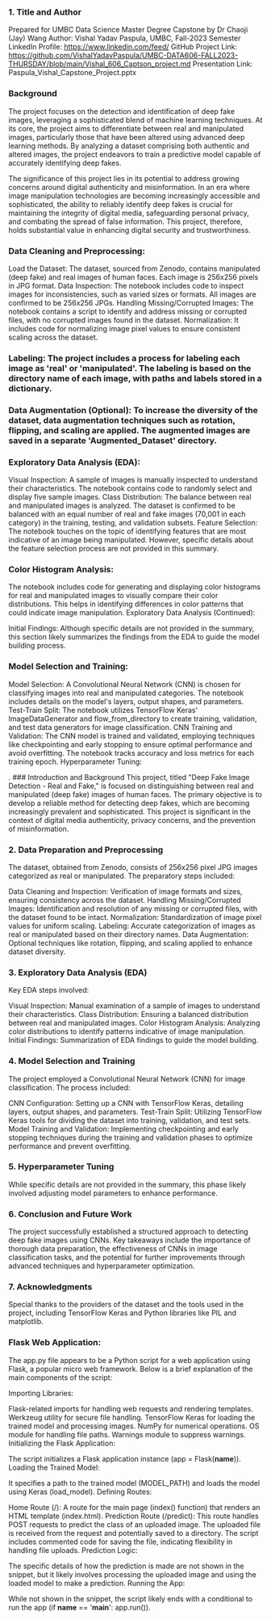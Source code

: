 ### 1. Title and Author
Prepared for UMBC Data Science Master Degree Capstone by Dr Chaoji (Jay) Wang
Author: Vishal Yadav Paspula, UMBC, Fall-2023 Semester
LinkedIn Profile: https://www.linkedin.com/feed/
GitHub Project Link: https://github.com/VishalYadavPaspula/UMBC-DATA606-FALL2023-THURSDAY/blob/main/Vishal_606_Captson_project.md
Presentation Link: Paspula_Vishal_Capstone_Project.pptx

### Background

The project focuses on the detection and identification of deep fake images, leveraging a sophisticated blend of machine learning techniques. At its core, the project aims to differentiate between real and manipulated images, particularly those that have been altered using advanced deep learning methods. By analyzing a dataset comprising both authentic and altered images, the project endeavors to train a predictive model capable of accurately identifying deep fakes.

The significance of this project lies in its potential to address growing concerns around digital authenticity and misinformation. In an era where image manipulation technologies are becoming increasingly accessible and sophisticated, the ability to reliably identify deep fakes is crucial for maintaining the integrity of digital media, safeguarding personal privacy, and combating the spread of false information. This project, therefore, holds substantial value in enhancing digital security and trustworthiness.

### Data Cleaning and Preprocessing:
Load the Dataset: The dataset, sourced from Zenodo, contains manipulated (deep fake) and real images of human faces. Each image is 256x256 pixels in JPG format.
Data Inspection: The notebook includes code to inspect images for inconsistencies, such as varied sizes or formats. All images are confirmed to be 256x256 JPGs.
Handling Missing/Corrupted Images: The notebook contains a script to identify and address missing or corrupted files, with no corrupted images found in the dataset.
Normalization: It includes code for normalizing image pixel values to ensure consistent scaling across the dataset.

### Labeling: The project includes a process for labeling each image as 'real' or 'manipulated'. The labeling is based on the directory name of each image, with paths and labels stored in a dictionary.

### Data Augmentation (Optional): To increase the diversity of the dataset, data augmentation techniques such as rotation, flipping, and scaling are applied. The augmented images are saved in a separate 'Augmented_Dataset' directory.

### Exploratory Data Analysis (EDA):

Visual Inspection: A sample of images is manually inspected to understand their characteristics. The notebook contains code to randomly select and display five sample images.
Class Distribution: The balance between real and manipulated images is analyzed. The dataset is confirmed to be balanced with an equal number of real and fake images (70,001 in each category) in the training, testing, and validation subsets.
Feature Selection: The notebook touches on the topic of identifying features that are most indicative of an image being manipulated. However, specific details about the feature selection process are not provided in this summary.

### Color Histogram Analysis:

The notebook includes code for generating and displaying color histograms for real and manipulated images to visually compare their color distributions. This helps in identifying differences in color patterns that could indicate image manipulation.
Exploratory Data Analysis (Continued):

Initial Findings: Although specific details are not provided in the summary, this section likely summarizes the findings from the EDA to guide the model building process.
### Model Selection and Training:

Model Selection: A Convolutional Neural Network (CNN) is chosen for classifying images into real and manipulated categories. The notebook includes details on the model's layers, output shapes, and parameters.
Test-Train Split: The notebook utilizes TensorFlow Keras' ImageDataGenerator and flow_from_directory to create training, validation, and test data generators for image classification.
CNN Training and Validation: The CNN model is trained and validated, employing techniques like checkpointing and early stopping to ensure optimal performance and avoid overfitting. The notebook tracks accuracy and loss metrics for each training epoch.
Hyperparameter Tuning:

. ### Introduction and Background
This project, titled "Deep Fake Image Detection - Real and Fake," is focused on distinguishing between real and manipulated (deep fake) images of human faces. The primary objective is to develop a reliable method for detecting deep fakes, which are becoming increasingly prevalent and sophisticated. This project is significant in the context of digital media authenticity, privacy concerns, and the prevention of misinformation.

### 2. Data Preparation and Preprocessing
The dataset, obtained from Zenodo, consists of 256x256 pixel JPG images categorized as real or manipulated. The preparatory steps included:

Data Cleaning and Inspection: Verification of image formats and sizes, ensuring consistency across the dataset.
Handling Missing/Corrupted Images: Identification and resolution of any missing or corrupted files, with the dataset found to be intact.
Normalization: Standardization of image pixel values for uniform scaling.
Labeling: Accurate categorization of images as real or manipulated based on their directory names.
Data Augmentation: Optional techniques like rotation, flipping, and scaling applied to enhance dataset diversity.
### 3. Exploratory Data Analysis (EDA)
Key EDA steps involved:

Visual Inspection: Manual examination of a sample of images to understand their characteristics.
Class Distribution: Ensuring a balanced distribution between real and manipulated images.
Color Histogram Analysis: Analyzing color distributions to identify patterns indicative of image manipulation.
Initial Findings: Summarization of EDA findings to guide the model building.
### 4. Model Selection and Training
The project employed a Convolutional Neural Network (CNN) for image classification. The process included:

CNN Configuration: Setting up a CNN with TensorFlow Keras, detailing layers, output shapes, and parameters.
Test-Train Split: Utilizing TensorFlow Keras tools for dividing the dataset into training, validation, and test sets.
Model Training and Validation: Implementing checkpointing and early stopping techniques during the training and validation phases to optimize performance and prevent overfitting.
### 5. Hyperparameter Tuning
While specific details are not provided in the summary, this phase likely involved adjusting model parameters to enhance performance.

### 6. Conclusion and Future Work
The project successfully established a structured approach to detecting deep fake images using CNNs. Key takeaways include the importance of thorough data preparation, the effectiveness of CNNs in image classification tasks, and the potential for further improvements through advanced techniques and hyperparameter optimization.

### 7. Acknowledgments
Special thanks to the providers of the dataset and the tools used in the project, including TensorFlow Keras and Python libraries like PIL and matplotlib.

### Flask Web Application: 

The app.py file appears to be a Python script for a web application using Flask, a popular micro web framework. Below is a brief explanation of the main components of the script:

Importing Libraries:

Flask-related imports for handling web requests and rendering templates.
Werkzeug utility for secure file handling.
TensorFlow Keras for loading the trained model and processing images.
NumPy for numerical operations.
OS module for handling file paths.
Warnings module to suppress warnings.
Initializing the Flask Application:

The script initializes a Flask application instance (app = Flask(__name__)).
Loading the Trained Model:

It specifies a path to the trained model (MODEL_PATH) and loads the model using Keras (load_model).
Defining Routes:

Home Route (/): A route for the main page (index() function) that renders an HTML template (index.html).
Prediction Route (/predict):
This route handles POST requests to predict the class of an uploaded image.
The uploaded file is received from the request and potentially saved to a directory.
The script includes commented code for saving the file, indicating flexibility in handling file uploads.
Prediction Logic:

The specific details of how the prediction is made are not shown in the snippet, but it likely involves processing the uploaded image and using the loaded model to make a prediction.
Running the App:

While not shown in the snippet, the script likely ends with a conditional to run the app (if __name__ == '__main__': app.run()).


